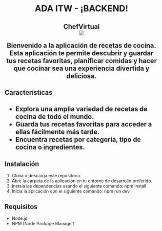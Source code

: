 <h1 align="center"> ADA ITW - ¡BACKEND!</h1>

<h2 align="center">ChefVirtual</2>
<br>
  <img src="https://media.giphy.com/media/ToMjGpCfO0af8so8s5q/giphy.gif"></>

Bienvenido a la aplicación de recetas de cocina. Esta aplicación te permite descubrir y guardar tus recetas favoritas, planificar comidas y hacer que cocinar sea una experiencia divertida y deliciosa.

<h2>Características<h2>

- Explora una amplia variedad de recetas de cocina de todo el mundo.
- Guarda tus recetas favoritas para acceder a ellas fácilmente más tarde.
- Encuentra recetas por categoría, tipo de cocina o ingredientes.

<h2>Instalación</h2>

1. Clona o descarga este repositorio.
2. Abre la carpeta de la aplicación en tu entorno de desarrollo preferido.
3. Instala las dependencias usando el siguiente comando: npm install
4. Inicia la aplicación con el siguiente comando: npm run dev

<h2>Requisitos</h2>

- Node.js
- NPM (Node Package Manager)
